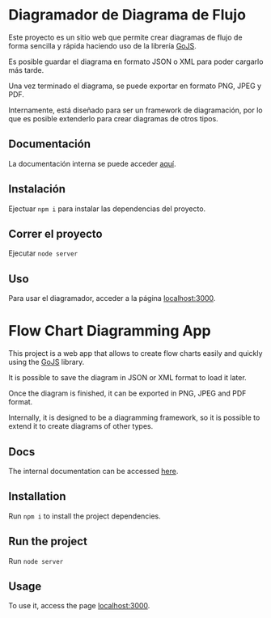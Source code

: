 # Diagramador de Diagrama de Flujo

Este proyecto es un sitio web que permite crear diagramas de flujo de forma sencilla y rápida haciendo uso de la librería [GoJS](https://gojs.net/latest/index.html).

Es posible guardar el diagrama en formato JSON o XML para poder cargarlo más tarde.

Una vez terminado el diagrama, se puede exportar en formato PNG, JPEG y PDF.

Internamente, está diseñado para ser un framework de diagramación, por lo que es posible extenderlo para crear diagramas de otros tipos.

## Documentación

La documentación interna se puede acceder [aquí](./codets/docs/index.html).

## Instalación

Ejectuar `npm i` para instalar las dependencias del proyecto. 

## Correr el proyecto

Ejecutar `node server`

## Uso

Para usar el diagramador, acceder a la página [localhost:3000](http://localhost:3000/).

# Flow Chart Diagramming App

This project is a web app that allows to create flow charts easily and quickly using the [GoJS](https://gojs.net/latest/index.html) library.

It is possible to save the diagram in JSON or XML format to load it later.

Once the diagram is finished, it can be exported in PNG, JPEG and PDF format.

Internally, it is designed to be a diagramming framework, so it is possible to extend it to create diagrams of other types.

## Docs

The internal documentation can be accessed [here](./codets/docs/index.html).

## Installation

Run `npm i` to install the project dependencies.

## Run the project

Run `node server`

## Usage

To use it, access the page [localhost:3000](http://localhost:3000/).